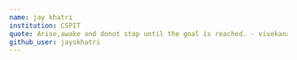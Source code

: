 ```yaml
---
name: jay khatri 
institution: CSPIT
quote: Arise,awake and donot stop until the goal is reached. - vivekananda
github_user: jayskhatri
---
```

